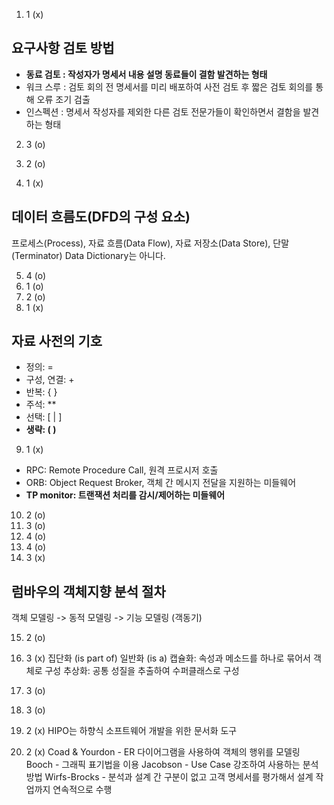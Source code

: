 1. 1 (x)
## 요구사항 검토 방법
* **동료 검토 : 작성자가 명세서 내용 설명 동료들이 결함 발견하는 형태**
* 워크 스루 : 검토 회의 전 명세서를 미리 배포하여 사전 검토
후 짧은 검토 회의를 통해 오류 조기 검출
* 인스펙션 : 명세서 작성자를 제외한 다른 검토 전문가들이 확인하면서 결함을 발견하는 형태

2. 3 (o)


3. 2 (o)
4. 1 (x)
## 데이터 흐름도(DFD의 구성 요소)
프로세스(Process), 자료 흐름(Data Flow), 자료 저장소(Data Store), 단말(Terminator)
Data Dictionary는 아니다.

5. 4 (o)
6. 1 (o)
7. 2 (o)
8. 1 (x)
## 자료 사전의 기호
* 정의: =
* 구성, 연결: +
* 반복: { }
* 주석: **
* 선택: [ | ]
* **생략: ( )**

9. 1 (x)
* RPC: Remote Procedure Call, 원격 프로시저 호출
* ORB: Object Request Broker, 객체 간 메시지 전달을 지원하는 미들웨어
* **TP monitor: 트랜잭션 처리를 감시/제어하는 미들웨어**

10. 2 (o)
11. 3 (o)
12. 4 (o)
13. 4 (o)
14. 3 (x)
## 럼바우의 객체지향 분석 절차
객체 모델링 -> 동적 모델링 -> 기능 모델링 (객동기)

15. 2 (o)
16. 3 (x)
집단화 (is part of)
일반화 (is a)
캡슐화: 속성과 메소드를 하나로 묶어서 객체로 구성
추상화: 공통 성질을 추출하여 수퍼클래스로 구성

17. 3 (o)
18. 3 (o)
19. 2 (x)
HIPO는 하향식 소프트웨어 개발을 위한 문서화 도구

20. 2 (x)
Coad & Yourdon - ER 다이어그램을 사용하여 객체의 행위를 모델링
Booch - 그래픽 표기법을 이용
Jacobson - Use Case 강조하여 사용하는 분석 방법
Wirfs-Brocks - 분석과 설계 간 구분이 없고 고객 명세서를 평가해서 설계 작업까지 연속적으로 수행